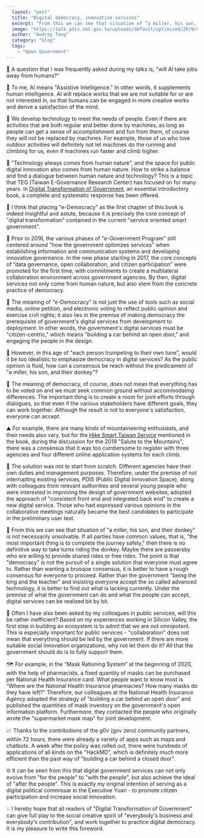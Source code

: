 ```yaml
---
  layout: "post"
  title: "Digital democracy, innovative services"
  excerpt: "From this we can see that situation of “a miller, his son, and their donkey” is not necessarily unsolvable."
  image: "https://talk.pdis.nat.gov.tw/uploads/default/optimized/2X/9/9237edad0303f40cdbe55c577d65505ebc7e3061_2_1380x920.jpeg"
  author: "Audrey Tang"
  category: "blog"
  tags: 
    - "Open Government"
---
```



🤖 A question that I was frequently asked during my talks is, "will AI take jobs away from humans?"

🚸 To me, AI means "Assistive Intelligence." In other words, it supplements human intelligence. AI will replace works that we are not suitable for or are not interested in, so that humans can be engaged in more creative works and derive a satisfaction of the mind.

🚵 We develop technology to meet the needs of people. Even if there are activities that are both regular and better done by machines, as long as people can get a sense of accomplishment and fun from them, of course they will not be replaced by machines. For example, those of us who love outdoor activities will definitely not let machines do the running and climbing for us, even if machines run faster and climb higher.

📖 "Technology always comes from human nature", and the space for public digital innovation also comes from human nature. How to strike a balance and find a dialogue between human nature and technology? This is a topic that TEG (Taiwan E-Governance Research Center) has focused on for many years. In [Digital Transformation of Government](https://www.wunan.com.tw/bookdetail?NO=14943), an essential introductory book, a complete and systematic response has been offered.

🔖 I think that placing "e-Democracy" as the first chapter of this book is indeed insightful and astute, because it is precisely the core concept of "digital transformation" contained in the current "service oriented smart government".

🔔 Prior to 2016, the various phases of "e-Government Program" still centered around "how the government optimizes services" when establishing information and communication systems and developing innovative governance. In the new phase starting in 2017, the core concepts of “data governance, open collaboration, and citizen participation” were promoted for the first time, with commitments to create a multilateral collaboration environment across government agencies. By then, digital services not only come from human nature, but also stem from the concrete practice of democracy.

🗽 The meaning of "e-Democracy" is not just the use of tools such as social media, online petition, and electronic voting to reflect public opinion and exercise civil rights; it also lies in the premise of making democracy the prerequisite of government's digital services from development to deployment. In other words, the government's digital services must be "citizen-centric," which means "building a car behind an open door," and engaging the people in the design.

🌁 However, in this age of "each person trumpeting to their own tune", would it be too idealistic to emphasize democracy in  digital services? As the public opinion is fluid, how can a consensus be reach without the predicament of "a miller, his son, and their donkey"?

🌼 The meaning of democracy, of course, does not mean that everything has to be voted on and we must seek common ground without accommodating differences. The important thing is to create a room for joint efforts through dialogues, so that even if the various stakeholders have different goals, they can work together. Although the result is not to everyone's satisfaction, everyone can accept.

⛰️ For example, there are many kinds of mountaineering enthusiasts, and their needs also vary, but for the [Hike Smart Taiwan Service](https://hike.taiwan.gov.tw/) mentioned in the book, during the discussion for the 2019 "Salute to the Mountains", there was a consensus that it was too cumbersome to register with three agencies and four different online application systems for each climb.

🙋 The solution was not to start from scratch. Different agencies have their own duties and management purposes. Therefore, under the premise of not interrupting existing services, PDIS (Public Digital Innovation Space), along with colleagues from relevant authorities and several young people who were interested in improving the design of government websites, adopted the approach of "consistent front end and integrated back end" to create a new digital service. Those who had expressed various opinions in the collaborative meetings naturally became the best candidates to participate in the preliminary user test.

🌄 From this we can see that situation of "a miller, his son, and their donkey" is not necessarily unsolvable. If all parties have common values, that is, "the most important thing is to complete the journey safely," then there is no definitive way to take turns riding the donkey. Maybe there are passersby who are willing to provide shared rides or free rides. The point is that "democracy" is not the pursuit of a single solution that everyone must agree to. Rather than wanting a brusque consensus, it is better to have a rough consensus for everyone to proceed. Rather than the government "being the king and the teacher" and insisting everyone accept the so called advanced technology, it is better to find out what is lacking currently. Under the premise of what the government can do and what the people can accept, digital services can be realized bit by bit.

🌱 Often I have also been asked by my colleagues in public services, will this be rather inefficient? Based on my experiences working in Silicon Valley, the first step in building an ecosystem is to admit that we are not omnipotent. This is especially important for public services - "collaboration" does not mean that everything should be led by the government. If there are more suitable social innovation organizations, why not let them do it? All that the government should do is to fully support them.

🗺️ For example, in the “Mask Rationing System” at the beginning of 2020, with the help of pharmacists, a fixed quantity of masks can be purchased per National Health Insurance card. What people want to know most is “Where are the National Health Insurance pharmacies? How many masks do they have left?" Therefore, our colleagues at the National Health Insurance Agency adopted the strategy of "building a car behind an open door" and published the quantities of mask inventory on the government's open information platform. Furthermore, they contacted the people who originally wrote the "supermarket mask map" for joint development.

📈 Thanks to the contributions of the g0v (gov zero) community partners, within 72 hours, there were already a variety of apps such as maps and chatbots. A week after the policy was rolled out, there were hundreds of applications of all kinds on the "HackMD", which is definitely much more efficient than the past way of "building a car behind a closed door".

🌐 It can be seen from this that digital government services can not only evolve from "for the people" to "with the people", but also achieve the ideal of "after the people". This is exactly my original intention of serving as a digital political commissar in the Executive Yuan - to promote citizen participation and increase social innovation.

💡 I hereby hope that all readers of "Digital Transformation of Government" can give full play to the social creative spirit of "everybody's business and everybody's contribution", and work together to practice digital democracy. It is my pleasure to write this foreword.
